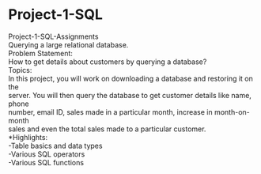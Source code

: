 # Project-1-SQL
Project-1-SQL-Assignments
<br>
Querying a large relational database.
<br>
Problem Statement:<br>
How to get details about customers by querying a database?<br>
Topics:
<br>
In this project, you will work on downloading a database and restoring it on the<br>
server. You will then query the database to get customer details like name, phone<br>
number, email ID, sales made in a particular month, increase in month-on-month<br>
sales and even the total sales made to a particular customer.<br>
*Highlights:<br>
-Table basics and data types<br>
-Various SQL operators<br>
-Various SQL functions<br>
